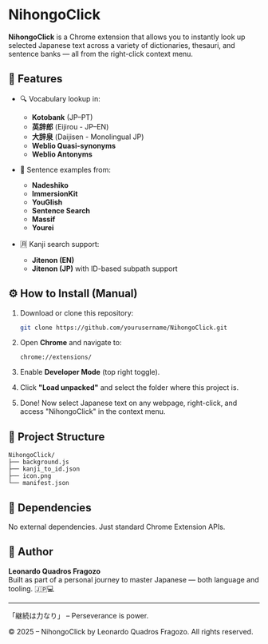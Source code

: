 # NihongoClick

**NihongoClick** is a Chrome extension that allows you to instantly look up selected Japanese text across a variety of dictionaries, thesauri, and sentence banks — all from the right-click context menu.

## 📌 Features

- 🔍 Vocabulary lookup in:
  - **Kotobank** (JP–PT)
  - **英辞郎** (Eijirou - JP–EN)
  - **大辞泉** (Daijisen - Monolingual JP)
  - **Weblio Quasi-synonyms**
  - **Weblio Antonyms**

- 💬 Sentence examples from:
  - **Nadeshiko**
  - **ImmersionKit**
  - **YouGlish**
  - **Sentence Search**
  - **Massif**
  - **Yourei**

- 🈷️ Kanji search support:
  - **Jitenon (EN)**
  - **Jitenon (JP)** with ID-based subpath support

## ⚙️ How to Install (Manual)

1. Download or clone this repository:
   ```bash
   git clone https://github.com/yourusername/NihongoClick.git
   ```

2. Open **Chrome** and navigate to:
   ```
   chrome://extensions/
   ```

3. Enable **Developer Mode** (top right toggle).

4. Click **"Load unpacked"** and select the folder where this project is.

5. Done! Now select Japanese text on any webpage, right-click, and access "NihongoClick" in the context menu.

## 📁 Project Structure

```
NihongoClick/
├── background.js
├── kanji_to_id.json
├── icon.png
└── manifest.json
```
## 🧩 Dependencies

No external dependencies. Just standard Chrome Extension APIs.

## 🧠 Author

**Leonardo Quadros Fragozo**  
Built as part of a personal journey to master Japanese — both language and tooling. 🇯🇵💻

---

「継続は力なり」 – Perseverance is power.

© 2025 – NihongoClick by Leonardo Quadros Fragozo. All rights reserved.
